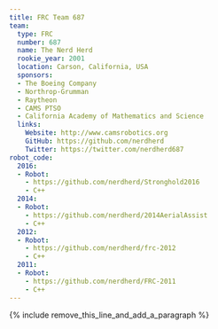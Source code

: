 ```yaml
---
title: FRC Team 687
team:
  type: FRC
  number: 687
  name: The Nerd Herd
  rookie_year: 2001
  location: Carson, California, USA
  sponsors:
  - The Boeing Company
  - Northrop-Grumman
  - Raytheon
  - CAMS PTSO
  - California Academy of Mathematics and Science
  links:
    Website: http://www.camsrobotics.org
    GitHub: https://github.com/nerdherd
    Twitter: https://twitter.com/nerdherd687
robot_code:
  2016:
  - Robot:
    - https://github.com/nerdherd/Stronghold2016
    - C++
  2014:
  - Robot:
    - https://github.com/nerdherd/2014AerialAssist
    - C++
  2012:
  - Robot:
    - https://github.com/nerdherd/frc-2012
    - C++
  2011:
  - Robot:
    - https://github.com/nerdherd/FRC-2011
    - C++
---
```


{% include remove_this_line_and_add_a_paragraph %}